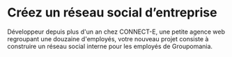 # Créez un réseau social d’entreprise
Développeur depuis plus d'un an chez CONNECT-E, une petite agence web regroupant une douzaine d'employés, votre nouveau projet consiste à construire un réseau social interne pour les employés de Groupomania.